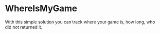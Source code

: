 # WhereIsMyGame
With this simple solution you can track where your game is, how long, who did not returned it.
